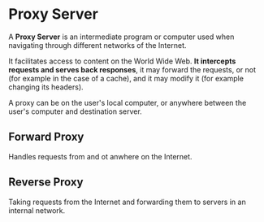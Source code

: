 # Proxy Server

A __Proxy Server__ is an intermediate program or computer used when navigating through different networks of the Internet.

It facilitates access to content on the World Wide Web. __It intercepts requests and serves back responses__, it may forward the requests, or not (for example in the case of a cache), and it may modify it (for example changing its headers).

A proxy can be on the user's local computer, or anywhere between the user's computer and destination server.

## Forward Proxy

Handles requests from and ot anwhere on the Internet.

## Reverse Proxy

Taking requests from the Internet and forwarding them to servers in an internal network.